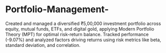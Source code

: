 # Portfolio-Management-
Created and managed a diversified ₹5,00,000 investment portfolio across equity, mutual funds, ETFs, and digital gold, applying Modern Portfolio Theory (MPT) for optimal risk-return balance. Tracked performance (-9.07%) and analyzed factors driving returns using risk metrics like beta, standard deviation, and correlation. 
